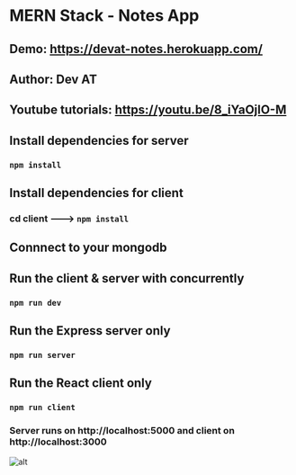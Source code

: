 # MERN Stack - Notes App 

## Demo: https://devat-notes.herokuapp.com/

## Author: Dev AT
## Youtube tutorials: https://youtu.be/8_iYaOjIO-M

## Install dependencies for server 
### `npm install`

## Install dependencies for client
### cd client ---> `npm install`

## Connnect to your mongodb 

## Run the client & server with concurrently
### `npm run dev`

## Run the Express server only
### `npm run server`

## Run the React client only
### `npm run client`

### Server runs on http://localhost:5000 and client on http://localhost:3000

![alt](https://res.cloudinary.com/devatchannel/image/upload/v1599566864/test/maxresdefault_1_oecdfa.jpg)

